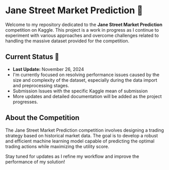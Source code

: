 # Jane Street Market Prediction 🏦

Welcome to my repository dedicated to the **Jane Street Market Prediction** competition on Kaggle. This project is a work in progress as I continue to experiment with various approaches and overcome challenges related to handling the massive dataset provided for the competition.

## Current Status 🚧

- **Last Update:** November 26, 2024  
- I'm currently focused on resolving performance issues caused by the size and complexity of the dataset, especially during the data import and preprocessing stages.
- Submission Issues with the specific Kaggle mean of submission
- More updates and detailed documentation will be added as the project progresses.

## About the Competition

The Jane Street Market Prediction competition involves designing a trading strategy based on historical market data. The goal is to develop a robust and efficient machine learning model capable of predicting the optimal trading actions while maximizing the utility score.

Stay tuned for updates as I refine my workflow and improve the performance of my solution!

